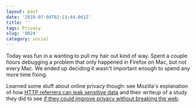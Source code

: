 ```yaml
---
layout: post
date: '2018-07-04T02:13:44.861Z'
title: ''
tags: Privacy
slug: '8024'
category: social
---
```

Today was fun in a wanting to pull my hair out kind of way. Spent a couple hours debugging a problem that only happened in Firefox on Mac, but not every Mac. We ended up deciding it wasn&#39;t important enough to spend any more time fixing. 

Learned some stuff about online privacy though: see Mozilla&#39;s explanation of how [HTTP referrers can leak sensitive data](https://blog.mozilla.org/security/2018/01/31/preventing-data-leaks-by-stripping-path-information-in-http-referrers/) and their writeup of a study they did to see [if they could improve privacy without breaking the web](https://blog.mozilla.org/data/2018/01/26/improving-privacy-without-breaking-the-web/).
